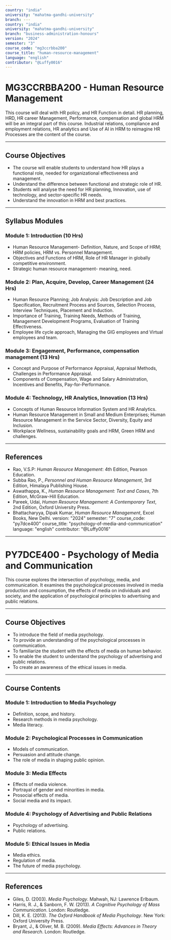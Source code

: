 ```yaml
---
country: "india"
university: "mahatma-gandhi-university"
branch: ---
country: "india"
university: "mahatma-gandhi-university"
branch: "business-administration-honours"
version: "2024"
semester: "3"
course_code: "mg3ccrbba200"
course_title: "human-resource-management"
language: "english"
contributor: "@Luffy0016"
---
```

# MG3CCRBBA200 - Human Resource Management

This course will deal with HR policy, and HR Function in detail. HR planning, HRD, HR career Management, Performance, compensation and global HRM will be an integral part of this course. Industrial relations, compliance and employment relations, HR analytics and Use of AI in HRM to reimagine HR Processes are the content of the course.

---
## Course Objectives

* The course will enable students to understand how HR plays a functional role, needed for organizational effectiveness and management.
* Understand the difference between functional and strategic role of HR.
* Students will analyse the need for HR planning, Innovation, use of technology, and sector-specific HR needs.
* Understand the innovation in HRM and best practices.

---
## Syllabus Modules

### Module 1: Introduction (10 Hrs)
* Human Resource Management- Definition, Nature, and Scope of HRM; HRM policies, HRM vs. Personnel Management.
* Objectives and Functions of HRM, Role of HR Manager in globally competitive environment.
* Strategic human resource management- meaning, need.

### Module 2: Plan, Acquire, Develop, Career Management (24 Hrs)
* Human Resource Planning; Job Analysis: Job Description and Job Specification, Recruitment Process and Sources, Selection Process, Interview Techniques, Placement and Induction.
* Importance of Training, Training Needs, Methods of Training, Management Development Programs, Evaluation of Training Effectiveness.
* Employee life cycle approach, Managing the GIG employees and Virtual employees and team.

### Module 3: Engagement, Performance, compensation management (13 Hrs)
* Concept and Purpose of Performance Appraisal, Appraisal Methods, Challenges in Performance Appraisal.
* Components of Compensation, Wage and Salary Administration, Incentives and Benefits, Pay-for-Performance.

### Module 4: Technology, HR Analytics, Innovation (13 Hrs)
* Concepts of Human Resource Information System and HR Analytics.
* Human Resource Management in Small and Medium Enterprises; Human Resource Management in the Service Sector, Diversity, Equity and Inclusion.
* Workplace Wellness, sustainability goals and HRM, Green HRM and challenges.

---
## References
* Rao, V.S.P: *Human Resource Management*: 4th Edition, Pearson Education.
* Subba Rao, P., *Personnel and Human Resource Management*, 3rd Edition, Himalaya Publishing House.
* Aswathappa, K., *Human Resource Management: Text and Cases*, 7th Edition, McGraw-Hill Education.
* Pareek, Udai, *Human Resource Management: A Contemporary Text*, 2nd Edition, Oxford University Press.
* Bhattacharyya, Dipak Kumar, *Human Resource Management*, Excel Books, New Delhi.
version: "2024"
semester: "7"
course_code: "py7dce400"
course_title: "psychology-of-media-and-communication"
language: "english"
contributor: "@Luffy0016"
---
# PY7DCE400 - Psychology of Media and Communication

This course explores the intersection of psychology, media, and communication. It examines the psychological processes involved in media production and consumption, the effects of media on individuals and society, and the application of psychological principles to advertising and public relations.

---
## Course Objectives

* To introduce the field of media psychology.
* To provide an understanding of the psychological processes in communication.
* To familiarize the student with the effects of media on human behavior.
* To enable the student to understand the psychology of advertising and public relations.
* To create an awareness of the ethical issues in media.

---
## Course Contents

### Module 1: Introduction to Media Psychology  
* Definition, scope, and history.
* Research methods in media psychology.
* Media literacy.

### Module 2: Psychological Processes in Communication 
* Models of communication.
* Persuasion and attitude change.
* The role of media in shaping public opinion.

### Module 3: Media Effects  
* Effects of media violence.
* Portrayal of gender and minorities in media.
* Prosocial effects of media.
* Social media and its impact.

### Module 4: Psychology of Advertising and Public Relations  
* Psychology of advertising.
* Public relations.

### Module 5: Ethical Issues in Media  
* Media ethics.
* Regulation of media.
* The future of media psychology.

---
## References
* Giles, D. (2003). *Media Psychology*. Mahwah, NJ: Lawrence Erlbaum.
* Harris, R. J., & Sanborn, F. W. (2013). *A Cognitive Psychology of Mass Communication*. London: Routledge.
* Dill, K. E. (2013). *The Oxford Handbook of Media Psychology*. New York: Oxford University Press.
* Bryant, J., & Oliver, M. B. (2009). *Media Effects: Advances in Theory and Research*. London: Routledge.